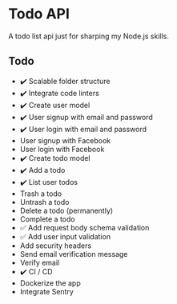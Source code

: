 # Todo API

A todo list api just for sharping my Node.js skills.

## Todo

- :heavy_check_mark: Scalable folder structure
- :heavy_check_mark: Integrate code linters
- :heavy_check_mark: Create user model
- :heavy_check_mark: User signup with email and password
- :heavy_check_mark: User login with email and password
- User signup with Facebook
- User login with Facebook
- :heavy_check_mark: Create todo model
- :heavy_check_mark: Add a todo
- :heavy_check_mark: List user todos
- Trash a todo
- Untrash a todo
- Delete a todo (permanently)
- Complete a todo
- :white_check_mark: Add request body schema validation
- :white_check_mark: Add user input validation
- Add security headers
- Send email verification message
- Verify email
- :heavy_check_mark: CI / CD
- Dockerize the app
- Integrate Sentry
